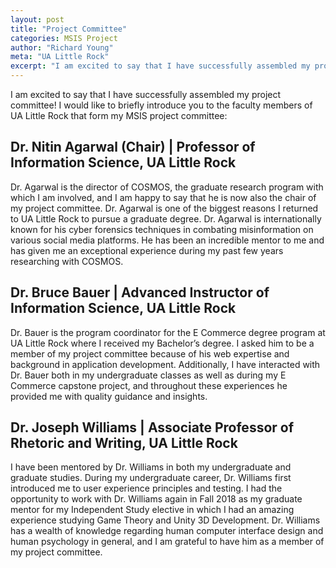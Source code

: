```yaml
---
layout: post
title: "Project Committee"
categories: MSIS Project
author: "Richard Young"
meta: "UA Little Rock"
excerpt: "I am excited to say that I have successfully assembled my project committee..."
---
```


I am excited to say that I have successfully assembled my project committee! I would like to briefly introduce you to the faculty members of UA Little Rock that form my MSIS project committee:

## Dr. Nitin Agarwal (Chair) <span>| Professor of Information Science, UA Little Rock</span>

Dr. Agarwal is the director of COSMOS, the graduate research program with which I am involved, and I am happy to say that he is now also the chair of my project committee. Dr. Agarwal is one of the biggest reasons I returned to UA Little Rock to pursue a graduate degree. Dr. Agarwal is internationally known for his cyber forensics techniques in combating misinformation on various social media platforms. He has been an incredible mentor to me and has given me an exceptional experience during my past few years researching with COSMOS.

## Dr. Bruce Bauer <span>| Advanced Instructor of Information Science, UA Little Rock</span>

Dr. Bauer is the program coordinator for the E Commerce degree program at UA Little Rock where I received my Bachelor’s degree. I asked him to be a member of my project committee because of his web expertise and background in application development. Additionally, I have interacted with Dr. Bauer both in my undergraduate classes as well as during my E Commerce capstone project, and throughout these experiences he provided me with quality guidance and insights.

## Dr. Joseph Williams <span>| Associate Professor of Rhetoric and Writing, UA Little Rock</span>

I have been mentored by Dr. Williams in both my undergraduate and graduate studies. During my undergraduate career, Dr. Williams first introduced me to user experience principles and testing. I had the opportunity to work with Dr. Williams again in Fall 2018 as my graduate mentor for my Independent Study elective in which I had an amazing experience studying Game Theory and Unity 3D Development. Dr. Williams has a wealth of knowledge regarding human computer interface design and human psychology in general, and I am grateful to have him as a member of my project committee.


 









